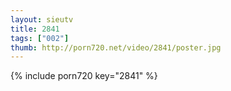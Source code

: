 ```yaml
--- 
layout: sieutv
title: 2841
tags: ["002"]
thumb: http://porn720.net/video/2841/poster.jpg
---
```

{% include porn720 key="2841" %} 
